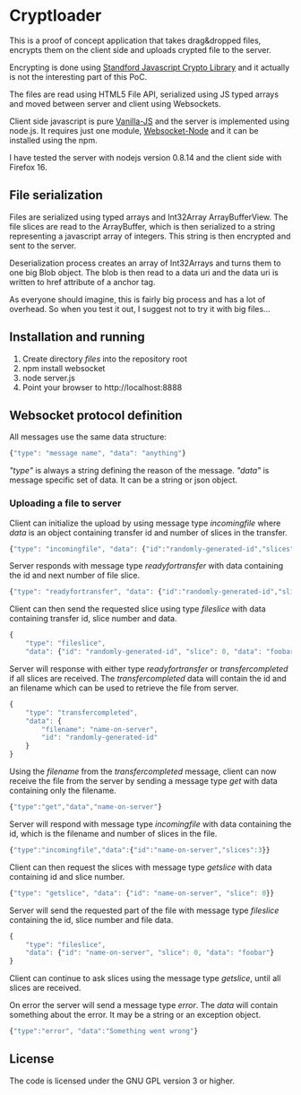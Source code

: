 # Cryptloader #

This is a proof of concept application that takes drag&dropped files,
encrypts them on the client side and uploads crypted file to the server.

Encrypting is done using [Standford Javascript Crypto Library](http://crypto.stanford.edu/sjcl/)
and it actually is not the interesting part of this PoC.

The files are read using HTML5 File API, serialized using JS typed arrays and
moved between server and client using Websockets.

Client side javascript is pure [Vanilla-JS](http://vanilla-js.com/) and
the server is implemented using node.js. It requires just one module,
[Websocket-Node](https://github.com/Worlize/WebSocket-Node) and it can be
installed using the npm.

I have tested the server with nodejs version 0.8.14 and the client side with
Firefox 16.

## File serialization ##

Files are serialized using typed arrays and Int32Array ArrayBufferView.
The file slices are read to the ArrayBuffer, which is then serialized to a
string representing a javascript array of integers. This string is then
encrypted and sent to the server.

Deserialization process creates an array of Int32Arrays and turns them to
one big Blob object. The blob is then read to a data uri and the data uri
is written to href attribute of a anchor tag.

As everyone should imagine, this is fairly big process and has a lot of
overhead. So when you test it out, I suggest not to try it with big files...

## Installation and running ##

1. Create directory _files_ into the repository root
2. npm install websocket
3. node server.js
4. Point your browser to http://localhost:8888

## Websocket protocol definition ##

All messages use the same data structure:

```javascript
{"type": "message name", "data": "anything"}
```

_"type"_ is always a string defining the reason of the message. _"data"_
is message specific set of data. It can be a string or json object.

### Uploading a file to server ###

Client can initialize the upload by using message type _incomingfile_
where _data_ is an object containing transfer id and number of slices in
the transfer.

```javascript
{"type": "incomingfile", "data": {"id":"randomly-generated-id","slices".3}}
```

Server responds with message type _readyfortransfer_ with data containing
the id and next number of file slice.

```javascript
{"type": "readyfortransfer", "data": {"id":"randomly-generated-id","slice":0}}
```

Client can then send the requested slice using type _fileslice_ with data
containing transfer id, slice number and data.

```javascript
{
    "type": "fileslice",
    "data": {"id": "randomly-generated-id", "slice": 0, "data": "foobar"}}
```

Server will response with either type _readyfortransfer_ or _transfercompleted_
if all slices are received. The _transfercompleted_ data will contain the id
and an filename which can be used to retrieve the file from server.

```javascript
{
    "type": "transfercompleted",
    "data": {
        "filename": "name-on-server",
        "id": "randomly-generated-id"
    }
}
```

Using the _filename_ from the _transfercompleted_ message, client can now
receive the file from the server by sending a message type _get_ with
data containing only the filename.

```javascript
{"type":"get","data","name-on-server"}
```

Server will respond with message type _incomingfile_ with data containing
the id, which is the filename and number of slices in the file.

```javascript
{"type":"incomingfile","data":{"id":"name-on-server","slices":3}}
```

Client can then request the slices with message type _getslice_ with data
containing id and slice number.

```javascript
{"type": "getslice", "data": {"id": "name-on-server", "slice": 0}}
```

Server will send the requested part of the file with message type _fileslice_
containing the id, slice number and file data.

```javascript
{
    "type": "fileslice",
    "data": {"id": "name-on-server", "slice": 0, "data": "foobar"}
}
```

Client can continue to ask slices using the message type _getslice_, until
all slices are received.

On error the server will send a message type _error_. The _data_ will contain
something about the error. It may be a string or an exception object.

```javascript
{"type":"error", "data":"Something went wrong"}
```

## License ##

The code is licensed under the GNU GPL version 3 or higher.
